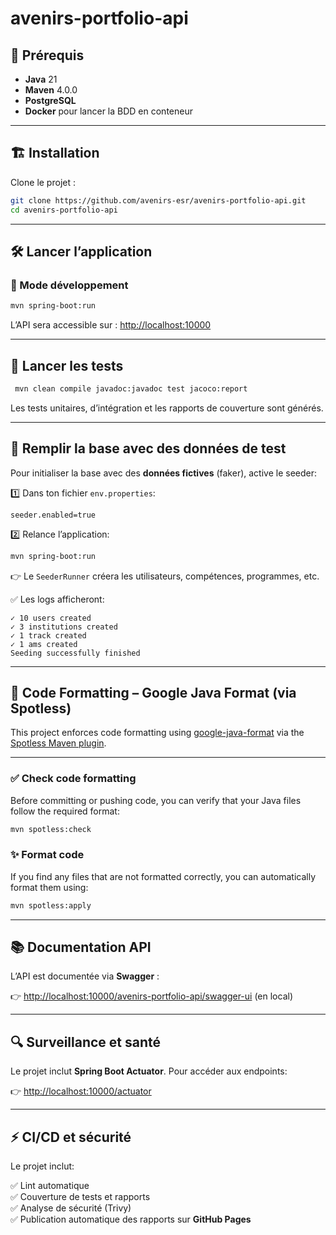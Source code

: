 # avenirs-portfolio-api

## 🚀 Prérequis

- **Java** 21
- **Maven** 4.0.0
- **PostgreSQL**
- **Docker** pour lancer la BDD en conteneur

---

## 🏗️ Installation

Clone le projet :

```bash
git clone https://github.com/avenirs-esr/avenirs-portfolio-api.git
cd avenirs-portfolio-api
```

---

## 🛠️ Lancer l’application

### 🚀 Mode développement

```bash
mvn spring-boot:run
```

L’API sera accessible sur : [http://localhost:10000](http://localhost:10000)

---

## 🧪 Lancer les tests

```bash
 mvn clean compile javadoc:javadoc test jacoco:report
```

Les tests unitaires, d’intégration et les rapports de couverture sont générés.

---

## 🌱 Remplir la base avec des données de test

Pour initialiser la base avec des **données fictives** (faker), active le seeder:

1️⃣ Dans ton fichier `env.properties`:

```properties
seeder.enabled=true
```

2️⃣ Relance l’application:

```bash
mvn spring-boot:run
```

👉 Le `SeederRunner` créera les utilisateurs, compétences, programmes, etc.

✅ Les logs afficheront:

```
✓ 10 users created
✓ 3 institutions created
✓ 1 track created
✓ 1 ams created
Seeding successfully finished
```

---

## 🧹 Code Formatting – Google Java Format (via Spotless)

This project enforces code formatting using [google-java-format](https://github.com/google/google-java-format) via the [Spotless Maven plugin](https://github.com/diffplug/spotless).

---

### ✅ Check code formatting

Before committing or pushing code, you can verify that your Java files follow the required format:

```bash
mvn spotless:check
```
### ✨ Format code
If you find any files that are not formatted correctly, you can automatically format them using:

```bash
mvn spotless:apply
```

---

## 📚 Documentation API

L’API est documentée via **Swagger** :

👉 [http://localhost:10000/avenirs-portfolio-api/swagger-ui](http://localhost:10000/avenirs-portfolio-api/swagger-ui) (en local)

---

## 🔍 Surveillance et santé

Le projet inclut **Spring Boot Actuator**. Pour accéder aux endpoints:

👉 [http://localhost:10000/actuator](http://localhost:10000/actuator)

---

## ⚡ CI/CD et sécurité

Le projet inclut:

✅ Lint automatique  
✅ Couverture de tests et rapports  
✅ Analyse de sécurité (Trivy)  
✅ Publication automatique des rapports sur **GitHub Pages**